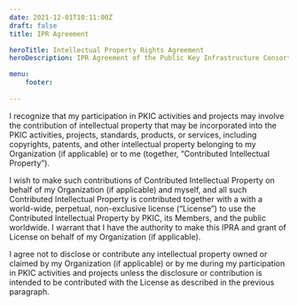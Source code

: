 ```yaml
---
date: 2021-12-01T10:11:00Z
draft: false
title: IPR Agreement

heroTitle: Intellectual Property Rights Agreement
heroDescription: IPR Agreement of the Public Key Infrastructure Consortium

menu: 
    footer:
    
---
```


I recognize that my participation in PKIC activities and projects may involve the contribution of intellectual property that may be incorporated into the PKIC activities, projects, standards, products, or services, including copyrights, patents, and other intellectual property belonging to my Organization (if applicable) or to me (together, “Contributed Intellectual Property”).  

I wish to make such contributions of Contributed Intellectual Property on behalf of my Organization (if applicable) and myself, and all such Contributed Intellectual Property is contributed together with a with a world-wide, perpetual, non-exclusive license (“License”) to use the Contributed Intellectual Property by PKIC, its Members, and the public worldwide.  I warrant that I have the authority to make this IPRA and grant of License on behalf of my Organization (if applicable).

I agree not to disclose or contribute any intellectual property owned or claimed by my Organization (if applicable) or by me during my participation in PKIC activities and projects unless the disclosure or contribution is intended to be contributed with the License as described in the previous paragraph.
